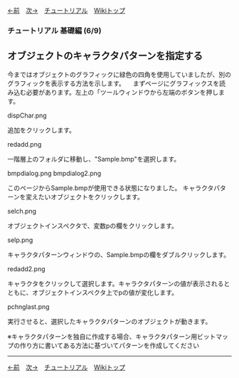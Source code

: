

[←前](./tutorial-basic05.html)&emsp;[次→](./tutorial-basic07.html)&emsp;[チュートリアル](./tutorial.html)&emsp;[Wikiトップ](./)

### チュートリアル 基礎編 (6/9)
## オブジェクトのキャラクタパターンを指定する

今まではオブジェクトのグラフィックに緑色の四角を使用していましたが、別のグラフィックを表示する方法を示します。 　まずページにグラフィックスを読み込む必要があります。左上の「ツールウィンドウから左端のボタンを押します。

dispChar.png

追加をクリックします。

redadd.png

一階層上のフォルダに移動し、"Sample.bmp"を選択します。

bmpdialog.png bmpdialog2.png

このページからSample.bmpが使用できる状態になりました。 キャラクタパターンを変えたいオブジェクトをクリックします。

selch.png

オブジェクトインスペクタで、変数pの欄をクリックします。

selp.png

キャラクタパターンウィンドウの、Sample.bmpの欄をダブルクリックします。

redadd2.png

キャラクタをクリックして選択します。キャラクタパターンの値が表示されるとともに、オブジェクトインスペクタ上でpの値が変化します。

pchnglast.png

実行させると、選択したキャラクタパターンのオブジェクトが動きます。

※キャラクタパターンを独自に作成する場合、キャラクタパターン用ビットマップの作り方に書いてある方法に基づいてパターンを作成してください

***

[←前](./tutorial-basic05.html)&emsp;[次→](./tutorial-basic07.html)&emsp;[チュートリアル](./tutorial.html)&emsp;[Wikiトップ](./)
